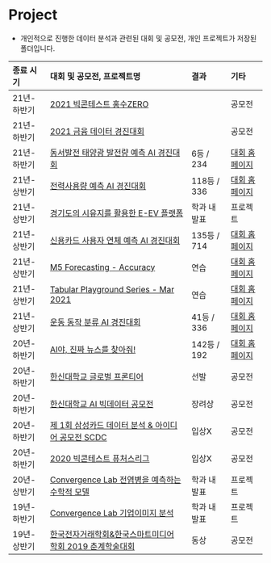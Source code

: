 # Project

- 개인적으로 진행한 데이터 분석과 관련된 대회 및 공모전, 개인 프로젝트가 저장된 폴더입니다.

| 종료 시기 | 대회 및 공모전, 프로젝트명 | 결과 | 기타 |
| :--- | :--- | :--- | :--- |
| 21년-하반기 | [2021 빅콘테스트 홍수ZERO]() |  | 공모전 |
| 21년-하반기 | [2021 금융 데이터 경진대회]() |  | 공모전 |
| 21년-하반기 | [동서발전 태양광 발전량 예측 AI 경진대회](https://github.com/SeongBeomLEE/Project/tree/main/%EB%8F%99%EC%84%9C%EB%B0%9C%EC%A0%84%20%ED%83%9C%EC%96%91%EA%B4%91%20%EB%B0%9C%EC%A0%84%EB%9F%89%20%EC%98%88%EC%B8%A1%20AI%20%EA%B2%BD%EC%A7%84%EB%8C%80%ED%9A%8C) | 6등 / 234 | [대회 홈페이지](https://dacon.io/competitions/official/235720/overview/description/) |
| 21년-상반기 | [전력사용량 예측 AI 경진대회](https://github.com/SeongBeomLEE/Project/tree/main/%EC%A0%84%EB%A0%A5%EC%82%AC%EC%9A%A9%EB%9F%89%20%EC%98%88%EC%B8%A1%20AI%20%EA%B2%BD%EC%A7%84%EB%8C%80%ED%9A%8C) | 118등 / 336 | [대회 홈페이지](https://dacon.io/competitions/official/235736/overview/description/) |
| 21년-상반기 | [경기도의 시유지를 활용한 E-EV 플랫폼](https://github.com/SeongBeomLEE/Project/tree/main/%EA%B2%BD%EA%B8%B0%EB%8F%84%EC%9D%98%20%EC%8B%9C%EC%9C%A0%EC%A7%80%EB%A5%BC%20%ED%99%9C%EC%9A%A9%ED%95%9C%20E-EV%20%ED%94%8C%EB%9E%AB%ED%8F%BC) | 학과 내 발표 | 프로젝트 |
| 21년-상반기 | [신용카드 사용자 연체 예측 AI 경진대회](https://github.com/SeongBeomLEE/Project/tree/main/%EC%8B%A0%EC%9A%A9%EC%B9%B4%EB%93%9C%20%EC%82%AC%EC%9A%A9%EC%9E%90%20%EC%97%B0%EC%B2%B4%20%EC%98%88%EC%B8%A1%20AI%20%EA%B2%BD%EC%A7%84%EB%8C%80%ED%9A%8C) | 135등 / 714 | [대회 홈페이지](https://dacon.io/competitions/official/235713/overview/description/) |
| 21년-상반기 | [M5 Forecasting - Accuracy](https://github.com/SeongBeomLEE/Project/tree/main/M5%20Forecasting%20-%20Accuracy) | 연습 | [대회 홈페이지](https://www.kaggle.com/c/m5-forecasting-accuracy/overview) |
| 21년-상반기 | [Tabular Playground Series - Mar 2021](https://github.com/SeongBeomLEE/Project/tree/main/Tabular%20Playground%20Series%20-%20Mar%202021) | 연습 | [대회 홈페이지](https://www.kaggle.com/c/tabular-playground-series-mar-2021) |
| 21년-상반기 | [운동 동작 분류 AI 경진대회](https://github.com/SeongBeomLEE/Project/tree/main/%EC%9A%B4%EB%8F%99%20%EB%8F%99%EC%9E%91%20%EB%B6%84%EB%A5%98%20AI%20%EA%B2%BD%EC%A7%84%EB%8C%80%ED%9A%8C) | 41등 / 336 | [대회 홈페이지](https://dacon.io/competitions/official/235689/overview/description/) |
| 20년-하반기 | [AI야, 진짜 뉴스를 찾아줘!](https://github.com/SeongBeomLEE/Project/tree/main/AI%EC%95%BC%2C%20%EC%A7%84%EC%A7%9C%20%EB%89%B4%EC%8A%A4%EB%A5%BC%20%EC%B0%BE%EC%95%84%EC%A4%98!) | 142등 / 192 | [대회 홈페이지](https://dacon.io/competitions/official/235658/overview/description/) |
| 20년-하반기 | [한신대학교 글로벌 프론티어](https://github.com/SeongBeomLEE/Project/tree/main/%ED%95%9C%EC%8B%A0%EB%8C%80%ED%95%99%EA%B5%90%20%EA%B8%80%EB%A1%9C%EB%B2%8C%20%ED%94%84%EB%A1%A0%ED%8B%B0%EC%96%B4) | 선발 | 공모전 |
| 20년-하반기 | [한신대학교 AI 빅데이터 공모전](https://github.com/SeongBeomLEE/Project/tree/main/AI%20%EB%B9%85%EB%8D%B0%EC%9D%B4%ED%84%B0%20%EA%B3%B5%EB%AA%A8%EC%A0%84) | 장려상 | 공모전 |
| 20년-하반기 | [제 1회 삼성카드 데이터 분석 & 아이디어 공모전 SCDC](https://github.com/SeongBeomLEE/Project/tree/main/%EC%A0%9C%201%ED%9A%8C%20%EC%82%BC%EC%84%B1%EC%B9%B4%EB%93%9C%20%EB%8D%B0%EC%9D%B4%ED%84%B0%20%EB%B6%84%EC%84%9D%20%26%20%EC%95%84%EC%9D%B4%EB%94%94%EC%96%B4%20%EA%B3%B5%EB%AA%A8%EC%A0%84%20SCDC) | 입상X | 공모전 |
| 20년-하반기 | [2020 빅콘테스트 퓨처스리그](https://github.com/SeongBeomLEE/Project/tree/main/2020%EB%B9%85%EC%BD%98%ED%85%8C%EC%8A%A4%ED%8A%B8%20%ED%93%A8%EC%B2%98%EC%8A%A4%EB%A6%AC%EA%B7%B8) | 입상X | 공모전 |
| 20년-상반기 | [Convergence Lab 전염병을 예측하는 수학적 모델](https://github.com/SeongBeomLEE/Project/tree/main/Convergence%20Lab) | 학과 내 발표 | 프로젝트 |
| 19년-하반기 | [Convergence Lab 기업이미지 분석](https://github.com/SeongBeomLEE/Project/tree/main/Convergence%20Lab)  | 학과 내 발표 | 프로젝트 |
| 19년-상반기 | [한국전자거래학회&한국스마트미디어 학회 2019 춘계학술대회](https://github.com/SeongBeomLEE/Project/tree/main/%ED%95%9C%EA%B5%AD%EC%A0%84%EC%9E%90%EA%B1%B0%EB%9E%98%ED%95%99%ED%9A%8C%26%ED%95%9C%EA%B5%AD%EC%8A%A4%EB%A7%88%ED%8A%B8%EB%AF%B8%EB%94%94%EC%96%B4%20%ED%95%99%ED%9A%8C%202019%20%EC%B6%98%EA%B3%84%ED%95%99%EC%88%A0%EB%8C%80%ED%9A%8C) | 동상 | 공모전 |
